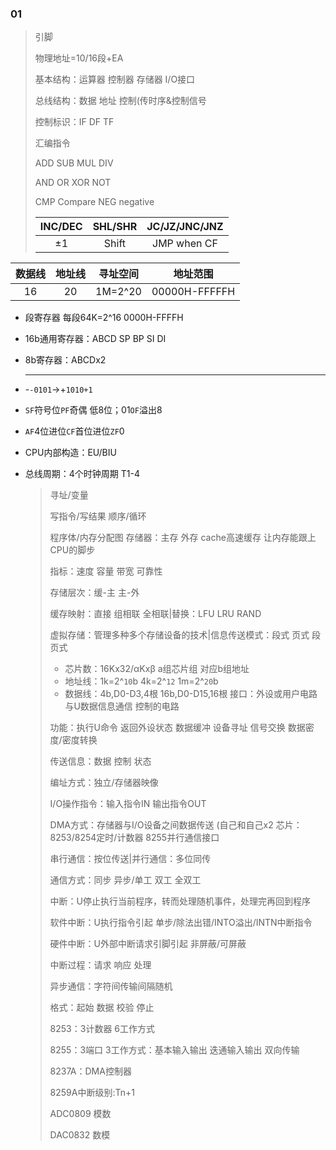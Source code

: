 ### 01

> 引脚
> 
> 物理地址=10/16段+EA
> 
> 基本结构：运算器 控制器 存储器 I/O接口
> 
> 总线结构：数据 地址 控制(传时序&控制信号
> 
> 控制标识：IF DF TF
> 
> 汇编指令
> 
> ADD SUB MUL DIV
> 
> AND OR XOR NOT
> 
> CMP Compare NEG negative
> 
> |INC/DEC|SHL/SHR|JC/JZ/JNC/JNZ|
> |:--:|:--:|:--:|
> |±1|Shift|JMP when CF|

|数据线|地址线|寻址空间|地址范围|
|:--:|:--:|:--:|:--:|
|16|20|1M=2^20|00000H-FFFFFH|

- 段寄存器 每段64K=2^16 0000H-FFFFH
- 16b通用寄存器：ABCD SP BP SI DI
- 8b寄存器：ABCDx2
  
  ---
- -`-0101`→+`1010+1`
- `SF`符号位`PF`奇偶 低8位；01`OF`溢出8
- `AF`4位进位`CF`首位进位`ZF`0
- CPU内部构造：EU/BIU
- 总线周期：4个时钟周期 T1-4
  > 寻址/变量
  > 
  > 写指令/写结果
  > 顺序/循环
  > 
  > 程序体/内存分配图
  > 存储器：主存 外存 cache高速缓存 让内存能跟上CPU的脚步
  > 
  > 指标：速度 容量 带宽 可靠性
  > 
  > 存储层次：缓-主 主-外
  > 
  > 缓存映射：直接 组相联 全相联|替换：LFU LRU RAND
  > 
  > 虚拟存储：管理多种多个存储设备的技术|信息传送模式：段式 页式 段页式
  > 
  > - 芯片数：16Kx32/αKxβ	a组芯片组 对应b组地址
  > - 地址线：1k=2^`10`b 4k=2^`12`  1m=2^`20`b
  > - 数据线：4b,D0-D3,4根 16b,D0-D15,16根
  > 接口：外设或用户电路与U数据信息通信 控制的电路
  > 
  > 功能：执行U命令 返回外设状态 数据缓冲 设备寻址 信号交换 数据密度/密度转换
  > 
  > 传送信息：数据 控制 状态
  > 
  > 编址方式：独立/存储器映像
  > 
  > I/O操作指令：输入指令IN 输出指令OUT
  > 
  > DMA方式：存储器与I/O设备之间数据传送 (自己和自己x2
  > 芯片：8253/8254定时/计数器 8255并行通信接口
  > 
  > 串行通信：按位传送|并行通信：多位同传
  > 
  > 通信方式：同步 异步/单工 双工 全双工
  > 
  > 中断：U停止执行当前程序，转而处理随机事件，处理完再回到程序
  > 
  > 软件中断：U执行指令引起 单步/除法出错/INTO溢出/INTN中断指令
  > 
  > 硬件中断：U外部中断请求引脚引起 非屏蔽/可屏蔽
  > 
  > 中断过程：请求 响应 处理
  > 
  > 异步通信：字符间传输间隔随机
  > 
  > 格式：起始 数据 校验 停止
  > 
  > 8253：3计数器 6工作方式
  > 
  > 8255：3端口 3工作方式：基本输入输出 迭通输入输出 双向传输
  > 
  > 8237A：DMA控制器
  > 
  > 8259A中断级别:Tn+1
  > 
  > ADC0809 模数
  > 
  > DAC0832 数模

